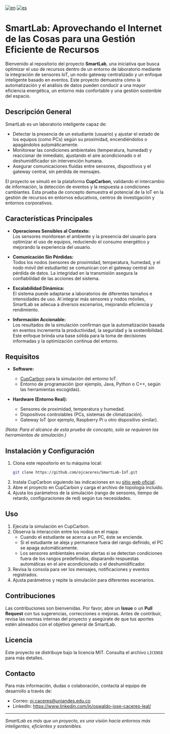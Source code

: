 [![en](https://img.shields.io/badge/lang-en-red.svg)](https://github.com/ojcaceres/SmartLab-IoT/blob/main/README.md)
[![es](https://img.shields.io/badge/lang-es-yellow.svg)](https://github.com/ojcaceres/SmartLab-IoT/blob/main/README.en.md)


# SmartLab: Aprovechando el Internet de las Cosas para una Gestión Eficiente de Recursos

Bienvenido al repositorio del proyecto **SmartLab**, una iniciativa que busca optimizar el uso de recursos dentro de un entorno de laboratorio mediante la integración de sensores IoT, un nodo gateway centralizado y un enfoque inteligente basado en eventos. Este proyecto demuestra cómo la automatización y el análisis de datos pueden conducir a una mayor eficiencia energética, un entorno más confortable y una gestión sostenible del espacio.

## Descripción General

SmartLab es un laboratorio inteligente capaz de:
- Detectar la presencia de un estudiante (usuario) y ajustar el estado de los equipos (como PCs) según su proximidad, encendiéndolos o apagándolos automáticamente.
- Monitorear las condiciones ambientales (temperatura, humedad) y reaccionar de inmediato, ajustando el aire acondicionado o el deshumidificador sin intervención humana.
- Asegurar comunicaciones fluidas entre sensores, dispositivos y el gateway central, sin pérdida de mensajes.

El proyecto se simuló en la plataforma **CupCarbon**, validando el intercambio de información, la detección de eventos y la respuesta a condiciones cambiantes. Esta prueba de concepto demuestra el potencial de la IoT en la gestión de recursos en entornos educativos, centros de investigación y entornos corporativos.

## Características Principales

- **Operaciones Sensibles al Contexto:**  
  Los sensores monitorean el ambiente y la presencia del usuario para optimizar el uso de equipos, reduciendo el consumo energético y mejorando la experiencia del usuario.
  
- **Comunicación Sin Pérdidas:**  
  Todos los nodos (sensores de proximidad, temperatura, humedad, y el nodo móvil del estudiante) se comunican con el gateway central sin pérdida de datos. La integridad en la transmisión asegura la confiabilidad de las acciones del sistema.
  
- **Escalabilidad Dinámica:**  
  El sistema puede adaptarse a laboratorios de diferentes tamaños e intensidades de uso. Al integrar más sensores y nodos móviles, SmartLab se adecua a diversos escenarios, mejorando eficiencia y rendimiento.
  
- **Información Accionable:**  
  Los resultados de la simulación confirman que la automatización basada en eventos incrementa la productividad, la seguridad y la sostenibilidad. Este enfoque brinda una base sólida para la toma de decisiones informadas y la optimización continua del entorno.

## Requisitos

- **Software:**  
  - [CupCarbon](https://cupcarbon.com/) para la simulación del entorno IoT.
  - Entorno de programación (por ejemplo, Java, Python o C++, según las herramientas escogidas).
  
- **Hardware (Entorno Real):**  
  - Sensores de proximidad, temperatura y humedad.
  - Dispositivos controlables (PCs, sistemas de climatización).
  - Gateway IoT (por ejemplo, Raspberry Pi u otro dispositivo similar).
  
*(Nota: Para el alcance de esta prueba de concepto, solo se requieren las herramientas de simulación.)*

## Instalación y Configuración

1. Clona este repositorio en tu máquina local:
   ```bash
   git clone https://github.com/ojcaceres/SmartLab-IoT.git
   ```
2. Instala CupCarbon siguiendo las indicaciones en su [sitio web oficial](https://cupcarbon.com/).
3. Abre el proyecto en CupCarbon y carga el archivo de topología incluido.
4. Ajusta los parámetros de la simulación (rango de sensores, tiempo de retardo, configuraciones de red) según tus necesidades.

## Uso

1. Ejecuta la simulación en CupCarbon.
2. Observa la interacción entre los nodos en el mapa:
   - Cuando el estudiante se acerca a un PC, éste se enciende.
   - Si el estudiante se aleja y permanece fuera del rango definido, el PC se apaga automáticamente.
   - Los sensores ambientales envían alertas si se detectan condiciones fuera de los rangos predefinidos, disparando respuestas automáticas en el aire acondicionado o el deshumidificador.
3. Revisa la consola para ver los mensajes, notificaciones y eventos registrados.
4. Ajusta parámetros y repite la simulación para diferentes escenarios.

## Contribuciones

Las contribuciones son bienvenidas. Por favor, abre un **Issue** o un **Pull Request** con tus sugerencias, correcciones o mejoras. Antes de contribuir, revisa las normas internas del proyecto y asegúrate de que tus aportes estén alineados con el objetivo general de SmartLab.

## Licencia

Este proyecto se distribuye bajo la licencia MIT. Consulta el archivo `LICENSE` para más detalles.

## Contacto

Para más información, dudas o colaboración, contacta al equipo de desarrollo a través de:

- Correo: oj.caceres@uniandes.edu.co
- LinkedIn: https://www.linkedin.com/in/oswaldo-jose-caceres-leal/

---

*SmartLab es más que un proyecto, es una visión hacia entornos más inteligentes, eficientes y sostenibles.*
